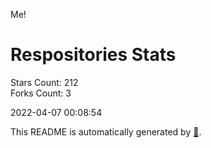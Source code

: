 Me!

# Respositories Stats
Stars Count: 212  
Forks Count: 3

2022-04-07 00:08:54  

This README is automatically generated by [🐰](https://github.com/rnitta/rnitta).

